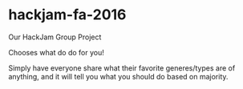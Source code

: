# hackjam-fa-2016
Our HackJam Group Project

Chooses what do do for you!

Simply have everyone share what their favorite generes/types are of anything, and it will tell you what you should do based on majority.
